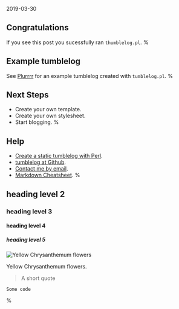 2019-03-30
## Congratulations

If you see this post you sucessfully ran `thumblelog.pl`.
%
## Example tumblelog
See [Plurrrr](http://plurrrr.com/) for an example tumblelog created
with `tumblelog.pl`.
%
## Next Steps

- Create your own template.
- Create your own stylesheet.
- Start blogging.
%
## Help

- [Create a static tumblelog with Perl](http://johnbokma.com/blog/2019/03/30/tumblelog-perl.html).
- [tumblelog at Github](https://github.com/john-bokma/tumblelog).
- [Contact me by email](http://johnbokma.com/email.html).
- [Markdown Cheatsheet](
https://github.com/adam-p/markdown-here/wiki/Markdown-Cheatsheet).
%
## heading level 2
### heading level 3
#### heading level 4
##### heading level 5

![Yellow Chrysanthemum flowers](
http://plurrrr.com/images/yellow-chrysanthemum-flowers.jpg)

Yellow Chrysanthemum flowers.

> A short quote

```
Some code
```
%
